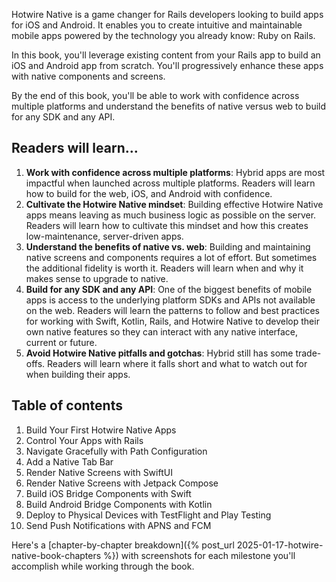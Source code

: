 Hotwire Native is a game changer for Rails developers looking to build apps for iOS and Android. It enables you to create intuitive and maintainable mobile apps powered by the technology you already know: Ruby on Rails.

In this book, you'll leverage existing content from your Rails app to build an iOS and Android app from scratch. You'll progressively enhance these apps with native components and screens.

By the end of this book, you'll be able to work with confidence across multiple platforms and understand the benefits of native versus web to build for any SDK and any API.

## Readers will learn...

1. **Work with confidence across multiple platforms**: Hybrid apps are most impactful when launched across multiple platforms. Readers will learn how to build for the web, iOS, and Android with confidence.
1. **Cultivate the Hotwire Native mindset**: Building effective Hotwire Native apps means leaving as much business logic as possible on the server. Readers will learn how to cultivate this mindset and how this creates low-maintenance, server-driven apps.
1. **Understand the benefits of native vs. web**: Building and maintaining native screens and components requires a lot of effort. But sometimes the additional fidelity is worth it. Readers will learn when and why it makes sense to upgrade to native.
1. **Build for any SDK and any API**: One of the biggest benefits of mobile apps is access to the underlying platform SDKs and APIs not available on the web. Readers will learn the patterns to follow and best practices for working with Swift, Kotlin, Rails, and Hotwire Native to develop their own native features so they can interact with any native interface, current or future.
1. **Avoid Hotwire Native pitfalls and gotchas**: Hybrid still has some trade-offs. Readers will learn where it falls short and what to watch out for when building their apps.

## Table of contents

1. Build Your First Hotwire Native Apps
1. Control Your Apps with Rails
1. Navigate Gracefully with Path Configuration
1. Add a Native Tab Bar
1. Render Native Screens with SwiftUI
1. Render Native Screens with Jetpack Compose
1. Build iOS Bridge Components with Swift
1. Build Android Bridge Components with Kotlin
1. Deploy to Physical Devices with TestFlight and Play Testing
1. Send Push Notifications with APNS and FCM

Here's a [chapter-by-chapter breakdown]({% post_url 2025-01-17-hotwire-native-book-chapters %}) with screenshots for each milestone you'll accomplish while working through the book.
